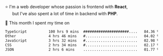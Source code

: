 ⭐ I'm a web developer whose passion is frontend with <b>React</b>,<br/>
&nbsp; &nbsp; &nbsp; but I've also spent a lot of time in backend with <b>PHP</b>.

📅 This month I spent my time on

<!--START_SECTION:waka-->

```txt
TypeScript          100 hrs 9 mins  #####################....   84.36 %
Other               4 hrs 46 mins   #........................   04.02 %
JavaScript          3 hrs 32 mins   #........................   02.98 %
CSS                 2 hrs 34 mins   #........................   02.17 %
JSON                2 hrs 6 mins    .........................   01.77 %
```

<!--END_SECTION:waka-->
